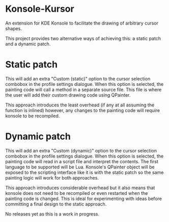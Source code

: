 Konsole-Kursor
==============

An extension for KDE Konsole to facilitate the drawing of arbitrary cursor shapes.

This project provides two alternative ways of achieving this: a static patch and a dynamic patch.

Static patch
=

This will add an extra "Custom (static)" option to the cursor selection combobox in the profile settings dialogue. When this option is selected, the painting code will call a method in a separate source file. This file is where the user will add their custom drawing code using QPainter.

This approach introduces the least overhead (if any at all assuming the function is inlined) however, any changes to the painting code will require konsole to be recompiled.

Dynamic patch
=
This will add an extra "Custom (dynamic)" option to the cursor selection combobox in the profile settings dialogue. When this option is selected, the painting code will read in a script file and interpret the contents. The first language to be supported will be Lua. Konsole's QPainter object will be exposed to the scripting interface like it is with the static patch so the same painting logic will work for both approaches. 

This approach introduces considerable overhead but it also means that konsole does not need to be recompiled or even restarted when the painting code is changed. This is ideal for experimenting with  ideas before committing a final design to the static approach.

No releases yet as this is a work in progress. 
